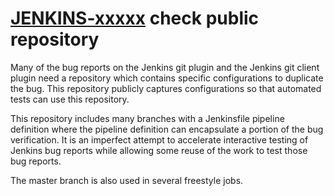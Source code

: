# [JENKINS-xxxxx](https://issues.jenkins-ci.org/browse/JENKINS-xxxxx) check public repository

Many of the bug reports on the Jenkins git plugin and the Jenkins git
client plugin need a repository which contains specific configurations
to duplicate the bug.  This repository publicly captures configurations
so that automated tests can use this repository.

This repository includes many branches with a Jenkinsfile pipeline
definition where the pipeline definition can encapsulate a portion of the
bug verification. It is an imperfect attempt to accelerate interactive
testing of Jenkins bug reports while allowing some reuse of the work to
test those bug reports.

The master branch is also used in several freestyle jobs.
